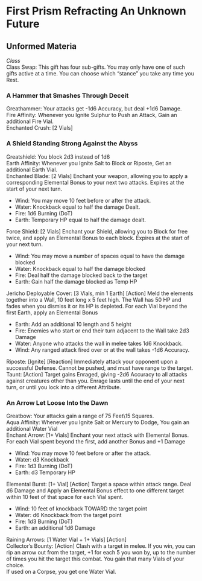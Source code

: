 # First Prism Refracting An Unknown Future

## Unformed Materia

*Class*  
Class Swap: This gift has four sub-gifts. You may only have one of such gifts active at a time. You can choose which “stance” you take any time you Rest.

### A Hammer that Smashes Through Deceit

Greathammer: Your attacks get \-1d6 Accuracy, but deal \+1d6 Damage.  
Fire Affinity: Whenever you Ignite Sulphur to Push an Attack, Gain an additional Fire Vial.  
Enchanted Crush: \[2 Vials\]

### A Shield Standing Strong Against the Abyss

Greatshield: You block 2d3 instead of 1d6  
Earth Affinity: Whenever you Ignite Salt to Block or Riposte, Get an additional Earth Vial.  
Enchanted Blade: \[2 Vials\] Enchant your weapon, allowing you to apply a corresponding Elemental Bonus to your next two attacks. Expires at the start of your next turn.

* Wind: You may move 10 feet before or after the attack.  
* Water: Knockback equal to half the damage Dealt.  
* Fire: 1d6 Burning (DoT)  
* Earth: Temporary HP equal to half the damage dealt.

Force Shield: \[2 Vials\] Enchant your Shield, allowing you to Block for free twice, and apply an Elemental Bonus to each block. Expires at the start of your next turn.

* Wind: You may move a number of spaces equal to have the damage blocked  
* Water: Knockback equal to half the damage blocked  
* Fire: Deal half the damage blocked back to the target  
* Earth: Gain half the damage blocked as Temp HP

Jericho Deployable Cover: \[3 Vials, min 1 Earth\] \[Action\] Meld the elements together into a Wall, 10 feet long x 5 feet high. The Wall has 50 HP and fades when you dismiss it or its HP is depleted. For each Vial beyond the first Earth, apply an Elemental Bonus

* Earth: Add an additional 10 length and 5 height  
* Fire: Enemies who start or end their turn adjacent to the Wall take 2d3 Damage  
* Water: Anyone who attacks the wall in melee takes 1d6 Knockback.  
* Wind: Any ranged attack fired over or at the wall takes \-1d6 Accuracy.

Riposte: \[Ignite\] \[Reaction\] Immediately attack your opponent upon a successful Defense. Cannot be pushed, and must have range to the target.  
Taunt: \[Action\] Target gains Enraged, giving \-2d6 Accuracy to all attacks against creatures other than you. Enrage lasts until the end of your next turn, or until you lock into a different Attribute.

### An Arrow Let Loose Into the Dawn

Greatbow: Your attacks gain a range of 75 Feet\\15 Squares.  
Aqua Affinity: Whenever you Ignite Salt or Mercury to Dodge, You gain an additional Water Vial  
Enchant Arrow: \[1+ Vials\] Enchant your next attack with Elemental Bonus. For each Vial spent beyond the first, add another Bonus and \+1 Damage

* Wind: You may move 10 feet before or after the attack.  
* Water: d3 Knockback  
* Fire: 1d3 Burning (DoT)  
* Earth: d3 Temporary HP

Elemental Burst: \[1+ Vial\] \[Action\] Target a space within attack range. Deal d6 Damage and Apply an Elemental Bonus effect to one different target within 10 feet of that space for each Vial spent.

* Wind: 10 feet of knockback TOWARD the target point  
* Water: d6 Knockback from the target point  
* Fire: 1d3 Burning (DoT)  
* Earth: an additional 1d6 Damage

Raining Arrows: \[1 Water Vial \+ 1+ Vials\] \[Action\]  
Collector’s Bounty: \[Action\] Clash with a target in melee. If you win, you can rip an arrow out from the target, \+1 for each 5 you won by, up to the number of times you hit the target this combat. You gain that many Vials of your choice.  
If used on a Corpse, you get one Water Vial.
